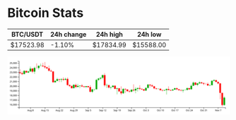 # Bitcoin Stats

BTC/USDT|24h change|24h high|24h low|
|---|---|---|---|
|$17523.98|-1.10%|$17834.99|$15588.00|

<img src="./chart.svg">
